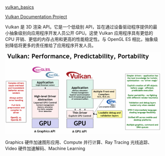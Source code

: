 [vulkan_basics](https://github.com/KhronosGroup/Vulkan-Samples/blob/main/samples/vulkan_basics.adoc)

[Vulkan Documentation Project](https://docs.vulkan.org/guide/latest/index.html)



Vulkan 是 3D 渲染 API。它是一个低级别 API，旨在通过设备驱动程序提供的最小抽象级别向应用程序开发人员公开 GPU。这使 Vulkan 应用程序具有更低的 CPU 开销、更低的内存占用和更高的性能稳定性。与 OpenGL ES 相比，抽象级别降低将更多的责任推给了应用程序开发人员。



![what_is_vulkan_compared_to_gl](assets/what_is_vulkan_compared_to_gl.png)



Graphics 硬件加速图形应用、Compute 并行计算、Ray Tracing 光线追踪、Video 硬件加速解码、Machine Learning